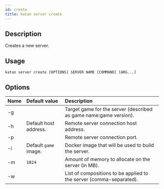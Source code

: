 ```yaml
---
id: create
title: katan server create
---
```


## Description
Creates a new server.

## Usage
```console
katan server create [OPTIONS] SERVER NAME [COMMAND] [ARG...]
```

## Options
| Name     | Default value                                      | Description                                                         |
| :------- | :------------------------------------------------- | :------------------------------------------------------------------ |
| -g       |                                                    | Target game for the server (described as game name:game version).   |
| -h       | Default host address.                              | Remote server connection host address.                              |
| -p       |                                                    | Remote server connection port.                                      |
| -i       | Default `game` image.                              | Docker image that will be used to build the server.                 |
| -m       | `1024`                                             | Amount of memory to allocate on the server (in MB).                 |
| -w       |                                                    | List of compositions to be applied to the server (comma-separated). |

